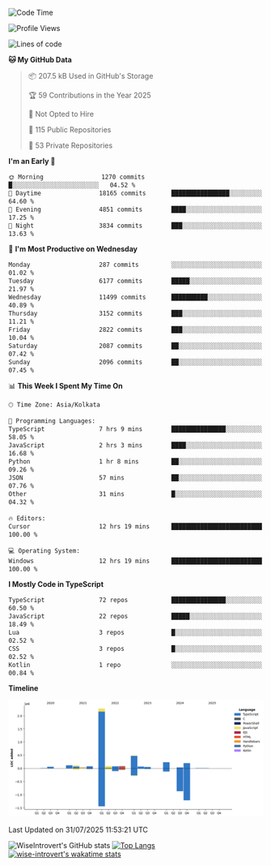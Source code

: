 <!--START_SECTION:waka-->
![Code Time](http://img.shields.io/badge/Code%20Time-2%2C420%20hrs%2035%20mins-blue)

![Profile Views](http://img.shields.io/badge/Profile%20Views-0-blue)

![Lines of code](https://img.shields.io/badge/From%20Hello%20World%20I%27ve%20Written-4.0%20million%20lines%20of%20code-blue)

**🐱 My GitHub Data** 

> 📦 207.5 kB Used in GitHub's Storage 
 > 
> 🏆 59 Contributions in the Year 2025
 > 
> 🚫 Not Opted to Hire
 > 
> 📜 115 Public Repositories 
 > 
> 🔑 53 Private Repositories 
 > 
**I'm an Early 🐤** 

```text
🌞 Morning                1270 commits        █░░░░░░░░░░░░░░░░░░░░░░░░   04.52 % 
🌆 Daytime                18165 commits       ████████████████░░░░░░░░░   64.60 % 
🌃 Evening                4851 commits        ████░░░░░░░░░░░░░░░░░░░░░   17.25 % 
🌙 Night                  3834 commits        ███░░░░░░░░░░░░░░░░░░░░░░   13.63 % 
```
📅 **I'm Most Productive on Wednesday** 

```text
Monday                   287 commits         ░░░░░░░░░░░░░░░░░░░░░░░░░   01.02 % 
Tuesday                  6177 commits        █████░░░░░░░░░░░░░░░░░░░░   21.97 % 
Wednesday                11499 commits       ██████████░░░░░░░░░░░░░░░   40.89 % 
Thursday                 3152 commits        ███░░░░░░░░░░░░░░░░░░░░░░   11.21 % 
Friday                   2822 commits        ███░░░░░░░░░░░░░░░░░░░░░░   10.04 % 
Saturday                 2087 commits        ██░░░░░░░░░░░░░░░░░░░░░░░   07.42 % 
Sunday                   2096 commits        ██░░░░░░░░░░░░░░░░░░░░░░░   07.45 % 
```


📊 **This Week I Spent My Time On** 

```text
🕑︎ Time Zone: Asia/Kolkata

💬 Programming Languages: 
TypeScript               7 hrs 9 mins        ███████████████░░░░░░░░░░   58.05 % 
JavaScript               2 hrs 3 mins        ████░░░░░░░░░░░░░░░░░░░░░   16.68 % 
Python                   1 hr 8 mins         ██░░░░░░░░░░░░░░░░░░░░░░░   09.26 % 
JSON                     57 mins             ██░░░░░░░░░░░░░░░░░░░░░░░   07.76 % 
Other                    31 mins             █░░░░░░░░░░░░░░░░░░░░░░░░   04.32 % 

🔥 Editors: 
Cursor                   12 hrs 19 mins      █████████████████████████   100.00 % 

💻 Operating System: 
Windows                  12 hrs 19 mins      █████████████████████████   100.00 % 
```

**I Mostly Code in TypeScript** 

```text
TypeScript               72 repos            ███████████████░░░░░░░░░░   60.50 % 
JavaScript               22 repos            █████░░░░░░░░░░░░░░░░░░░░   18.49 % 
Lua                      3 repos             █░░░░░░░░░░░░░░░░░░░░░░░░   02.52 % 
CSS                      3 repos             █░░░░░░░░░░░░░░░░░░░░░░░░   02.52 % 
Kotlin                   1 repo              ░░░░░░░░░░░░░░░░░░░░░░░░░   00.84 % 
```



**Timeline**

![Lines of Code chart](https://raw.githubusercontent.com/wise-introvert/wise-introvert/master/assets/bar_graph.png)


 Last Updated on 31/07/2025 11:53:21 UTC
<!--END_SECTION:waka-->

![WiseIntrovert's GitHub stats](https://github-readme-stats.vercel.app/api?username=wise-introvert&count_private=true&show_icons=true)
[![Top Langs](https://github-readme-stats.vercel.app/api/top-langs/?username=wise-introvert&langs_count=10)](https://github.com/anuraghazra/github-readme-stats)
[![wise-introvert's wakatime stats](https://github-readme-stats.vercel.app/api/wakatime?username=wiseintrovert)](https://github.com/anuraghazra/github-readme-stats)
